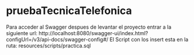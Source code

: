 # pruebaTecnicaTelefonica
Para acceder al Swagger despues de levantar el proyecto entrar a la siguiente url: http://localhost:8080/swagger-ui/index.html?configUrl=/v3/api-docs/swagger-config#/
El Script con los insert esta en la ruta: resources/scripts/practica.sql

